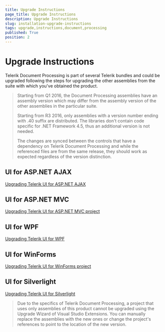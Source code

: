 ```yaml
---
title: Upgrade Instructions
page_title: Upgrade Instructions
description: Upgrade Instructions
slug: installation-upgrade-instructions
tags: upgrade,instructions,document,processing
published: True
position: 2
---
```


# Upgrade Instructions

Telerik Document Processing is part of several Telerik bundles and could be upgraded following the steps for upgrading the other assemblies from the suite with which you've obtained the product.

>Starting from Q1 2016, the Document Processing assemblies have an assembly version which may differ from the assembly version of the other assemblies in the particular suite. 
>
>Starting from R3 2016, only assemblies with a version number ending with .40 suffix are distributed. The libraries don't contain code specific for .NET Framework 4.5, thus an additional version is not needed.
>
>The changes are synced between the controls that have a dependency on Telerik Document Processing and while the referenced files are from the same release, they should work as expected regardless of the version distinction. 



## UI for ASP.NET AJAX

[Upgrading Telerik UI for ASP.NET AJAX](http://docs.telerik.com/devtools/aspnet-ajax/installation/upgrading-instructions/upgrading-a-trial-to-a-developer-license-or-to-a-newer-version)


## UI for ASP.NET MVC

[Upgrading Telerik UI for ASP.NET MVC project](http://docs.telerik.com/kendo-ui/aspnet-mvc/vs-integration/upgrade-wizard)


## UI for WPF

[Upgrading Telerik UI for WPF](http://docs.telerik.com/devtools/wpf/installation-and-deployment/upgrading-instructions/installation-upgrading-from-trial-to-developer-license-wpf.html)


## UI for WinForms

[Upgrading Telerik UI for WinForms project](http://docs.telerik.com/devtools/winforms/installation-deployment-and-distribution/visual-studio-extensions/upgrade-wizard)


## UI for Silverlight

[Upgrading Telerik UI for Silverlight](http://docs.telerik.com/devtools/silverlight/installation-and-deployment/upgrading-instructions/installation-upgrading-from-trial-to-developer-license.html)

>Due to the specifics of Telerik Document Processing, a project that uses only assemblies of this product cannot be upgraded using the Upgrade Wizard of Visual Studio Extensions. You can manually replace the assemblies with the new ones or change the project's references to point to the location of the new version. 